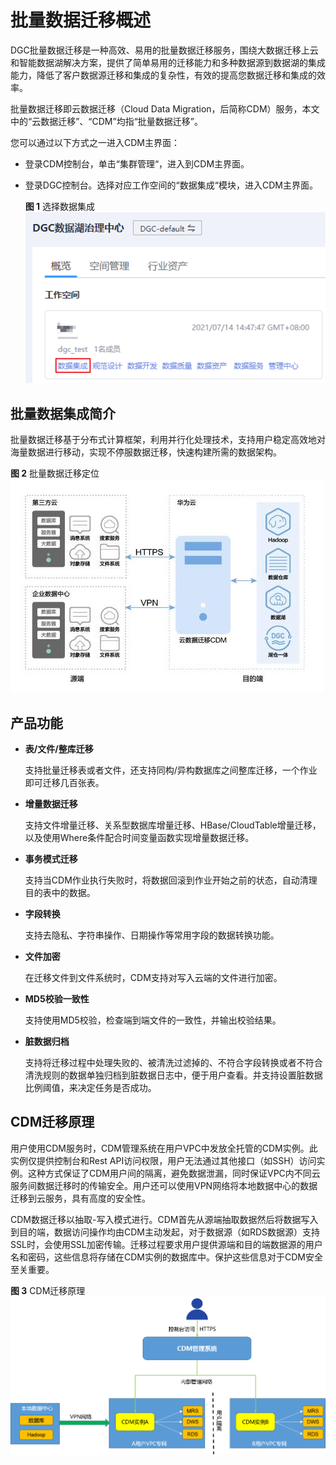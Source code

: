 # 批量数据迁移概述<a name="dgc_01_0013"></a>

DGC批量数据迁移是一种高效、易用的批量数据迁移服务，围绕大数据迁移上云和智能数据湖解决方案，提供了简单易用的迁移能力和多种数据源到数据湖的集成能力，降低了客户数据源迁移和集成的复杂性，有效的提高您数据迁移和集成的效率。

批量数据迁移即云数据迁移（Cloud Data Migration，后简称CDM）服务，本文中的“云数据迁移”、“CDM”均指“批量数据迁移”。

您可以通过以下方式之一进入CDM主界面：

-   登录CDM控制台，单击“集群管理“，进入到CDM主界面。
-   登录DGC控制台。选择对应工作空间的“数据集成“模块，进入CDM主界面。

    **图 1**  选择数据集成<a name="fig746051541519"></a>  
    ![](figures/选择数据集成.png "选择数据集成")


## 批量数据集成简介<a name="zh-cn_topic_0108275398_section69302054123512"></a>

批量数据迁移基于分布式计算框架，利用并行化处理技术，支持用户稳定高效地对海量数据进行移动，实现不停服数据迁移，快速构建所需的数据架构。

**图 2**  批量数据迁移定位<a name="fig869111448228"></a>  
![](figures/批量数据迁移定位.png "批量数据迁移定位")

## 产品功能<a name="zh-cn_topic_0108275398_section8948312133415"></a>

-   **表/文件/整库迁移**

    支持批量迁移表或者文件，还支持同构/异构数据库之间整库迁移，一个作业即可迁移几百张表。

-   **增量数据迁移**

    支持文件增量迁移、关系型数据库增量迁移、HBase/CloudTable增量迁移，以及使用Where条件配合时间变量函数实现增量数据迁移。

-   **事务模式迁移**

    支持当CDM作业执行失败时，将数据回滚到作业开始之前的状态，自动清理目的表中的数据。

-   **字段转换**

    支持去隐私、字符串操作、日期操作等常用字段的数据转换功能。

-   **文件加密**

    在迁移文件到文件系统时，CDM支持对写入云端的文件进行加密。

-   **MD5校验一致性**

    支持使用MD5校验，检查端到端文件的一致性，并输出校验结果。

-   **脏数据归档**

    支持将迁移过程中处理失败的、被清洗过滤掉的、不符合字段转换或者不符合清洗规则的数据单独归档到脏数据日志中，便于用户查看。并支持设置脏数据比例阈值，来决定任务是否成功。


## CDM迁移原理<a name="section102647379456"></a>

用户使用CDM服务时，CDM管理系统在用户VPC中发放全托管的CDM实例。此实例仅提供控制台和Rest API访问权限，用户无法通过其他接口（如SSH）访问实例。这种方式保证了CDM用户间的隔离，避免数据泄漏，同时保证VPC内不同云服务间数据迁移时的传输安全。用户还可以使用VPN网络将本地数据中心的数据迁移到云服务，具有高度的安全性。

CDM数据迁移以抽取-写入模式进行。CDM首先从源端抽取数据然后将数据写入到目的端，数据访问操作均由CDM主动发起，对于数据源（如RDS数据源）支持SSL时，会使用SSL加密传输。迁移过程要求用户提供源端和目的端数据源的用户名和密码，这些信息将存储在CDM实例的数据库中。保护这些信息对于CDM安全至关重要。

**图 3**  CDM迁移原理<a name="zh-cn_topic_0163295208_fig913012503618"></a>  
![](figures/CDM迁移原理.png "CDM迁移原理")

